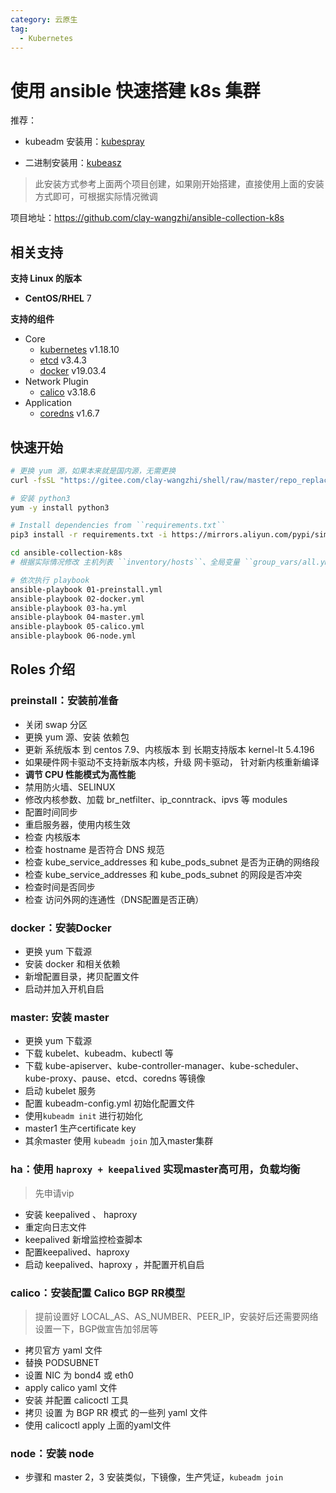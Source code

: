 ```yaml
---
category: 云原生
tag:
  - Kubernetes
---
```


# 使用 ansible 快速搭建 k8s 集群

推荐：

* kubeadm 安装用：[kubespray](https://github.com/kubernetes-sigs/kubespray)

* 二进制安装用：[kubeasz](https://github.com/easzlab/kubeasz)

> 此安装方式参考上面两个项目创建，如果刚开始搭建，直接使用上面的安装方式即可，可根据实际情况微调

项目地址：https://github.com/clay-wangzhi/ansible-collection-k8s

## 相关支持

**支持 Linux 的版本**

- **CentOS/RHEL** 7

**支持的组件**

- Core
  - [kubernetes](https://github.com/kubernetes/kubernetes) v1.18.10
  - [etcd](https://github.com/coreos/etcd) v3.4.3
  - [docker](https://www.docker.com/) v19.03.4
- Network Plugin
  - [calico](https://github.com/projectcalico/calico) v3.18.6
- Application
  - [coredns](https://github.com/coredns/coredns) v1.6.7

## 快速开始

```bash
# 更换 yum 源，如果本来就是国内源，无需更换
curl -fsSL "https://gitee.com/clay-wangzhi/shell/raw/master/repo_replace.sh" | bash

# 安装 python3
yum -y install python3

# Install dependencies from ``requirements.txt``
pip3 install -r requirements.txt -i https://mirrors.aliyun.com/pypi/simple/

cd ansible-collection-k8s
# 根据实际情况修改 主机列表 ``inventory/hosts``、全局变量 ``group_vars/all.yml``

# 依次执行 playbook
ansible-playbook 01-preinstall.yml
ansible-playbook 02-docker.yml
ansible-playbook 03-ha.yml
ansible-playbook 04-master.yml
ansible-playbook 05-calico.yml
ansible-playbook 06-node.yml
```

## Roles 介绍

### preinstall：安装前准备

- 关闭 swap 分区
- 更换 yum 源、安装 依赖包
- 更新 系统版本 到 centos 7.9、内核版本 到 长期支持版本 kernel-lt 5.4.196
- 如果硬件网卡驱动不支持新版本内核，升级 网卡驱动， 针对新内核重新编译
- **调节 CPU 性能模式为高性能**
- 禁用防火墙、SELINUX
- 修改内核参数、加载 br_netfilter、ip_conntrack、ipvs 等 modules
- 配置时间同步
- 重启服务器，使用内核生效
- 检查 内核版本
- 检查 hostname 是否符合 DNS 规范
- 检查 kube_service_addresses 和 kube_pods_subnet 是否为正确的网络段
- 检查 kube_service_addresses 和 kube_pods_subnet 的网段是否冲突
- 检查时间是否同步
- 检查 访问外网的连通性（DNS配置是否正确）

### docker：安装Docker

- 更换 yum 下载源
- 安装 docker 和相关依赖
- 新增配置目录，拷贝配置文件
- 启动并加入开机自启

### master: 安装 master

- 更换 yum 下载源
- 下载 kubelet、kubeadm、kubectl 等
- 下载 kube-apiserver、kube-controller-manager、kube-scheduler、kube-proxy、pause、etcd、coredns 等镜像
- 启动 kubelet 服务
- 配置 kubeadm-config.yml 初始化配置文件
- 使用`kubeadm init` 进行初始化
- master1 生产certificate key
- 其余master 使用 `kubeadm join` 加入master集群

### ha：使用 `haproxy + keepalived` 实现master高可用，负载均衡

> 先申请vip

- 安装 keepalived 、 haproxy
- 重定向日志文件
- keepalived 新增监控检查脚本
- 配置keepalived、haproxy
- 启动 keepalived、haproxy ，并配置开机自启

### calico：安装配置 Calico BGP RR模型

> 提前设置好 LOCAL_AS、AS_NUMBER、PEER_IP，安装好后还需要网络设置一下，BGP做宣告加邻居等

- 拷贝官方 yaml 文件
- 替换 PODSUBNET
- 设置 NIC 为 bond4 或 eth0
- apply calico yaml 文件
- 安装 并配置 calicoctl 工具
- 拷贝 设置 为 BGP RR 模式 的一些列 yaml 文件
- 使用 calicoctl apply 上面的yaml文件

### node：安装 node

- 步骤和 master 2，3 安装类似，下镜像，生产凭证，`kubeadm join`

